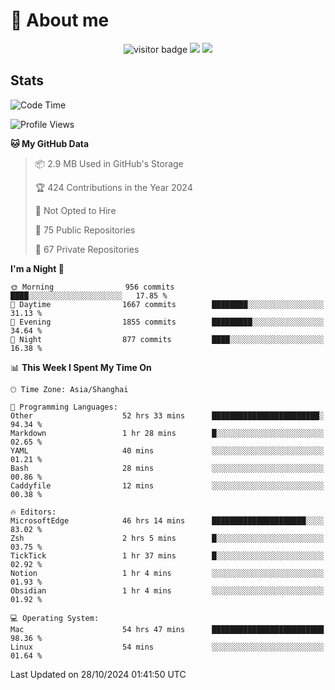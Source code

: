 <!-- ![](https://youpai.roccoshi.top/img/20200804214216.png) -->

# 🧐 About me
 
<p align="center">
<img src="https://visitor-badge.laobi.icu/badge?page_id=Lincest.Lincest&title=hits" alt="visitor badge"/>
<a href="mailto:imroccoshi@gmail.com"><img src="https://img.shields.io/badge/gmail-imroccoshi%40gmail.com-red"></a>
<a href="https://blog.roccoshi.top"><img src="https://img.shields.io/badge/blog-roccoshi-green"></a>
</p>

## Stats

<!--START_SECTION:waka-->
![Code Time](http://img.shields.io/badge/Code%20Time-1%2C627%20hrs%2031%20mins-blue)

![Profile Views](http://img.shields.io/badge/Profile%20Views-0-blue)

**🐱 My GitHub Data** 

> 📦 2.9 MB Used in GitHub's Storage 
 > 
> 🏆 424 Contributions in the Year 2024
 > 
> 🚫 Not Opted to Hire
 > 
> 📜 75 Public Repositories 
 > 
> 🔑 67 Private Repositories 
 > 
**I'm a Night 🦉** 

```text
🌞 Morning                956 commits         ████░░░░░░░░░░░░░░░░░░░░░   17.85 % 
🌆 Daytime                1667 commits        ████████░░░░░░░░░░░░░░░░░   31.13 % 
🌃 Evening                1855 commits        █████████░░░░░░░░░░░░░░░░   34.64 % 
🌙 Night                  877 commits         ████░░░░░░░░░░░░░░░░░░░░░   16.38 % 
```


📊 **This Week I Spent My Time On** 

```text
🕑︎ Time Zone: Asia/Shanghai

💬 Programming Languages: 
Other                    52 hrs 33 mins      ████████████████████████░   94.34 % 
Markdown                 1 hr 28 mins        █░░░░░░░░░░░░░░░░░░░░░░░░   02.65 % 
YAML                     40 mins             ░░░░░░░░░░░░░░░░░░░░░░░░░   01.21 % 
Bash                     28 mins             ░░░░░░░░░░░░░░░░░░░░░░░░░   00.86 % 
Caddyfile                12 mins             ░░░░░░░░░░░░░░░░░░░░░░░░░   00.38 % 

🔥 Editors: 
MicrosoftEdge            46 hrs 14 mins      █████████████████████░░░░   83.02 % 
Zsh                      2 hrs 5 mins        █░░░░░░░░░░░░░░░░░░░░░░░░   03.75 % 
TickTick                 1 hr 37 mins        █░░░░░░░░░░░░░░░░░░░░░░░░   02.92 % 
Notion                   1 hr 4 mins         ░░░░░░░░░░░░░░░░░░░░░░░░░   01.93 % 
Obsidian                 1 hr 4 mins         ░░░░░░░░░░░░░░░░░░░░░░░░░   01.92 % 

💻 Operating System: 
Mac                      54 hrs 47 mins      █████████████████████████   98.36 % 
Linux                    54 mins             ░░░░░░░░░░░░░░░░░░░░░░░░░   01.64 % 
```


 Last Updated on 28/10/2024 01:41:50 UTC
<!--END_SECTION:waka-->


